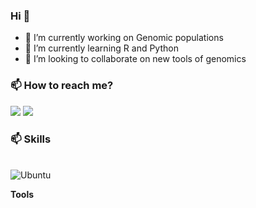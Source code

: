 ### Hi 👋 

- 🧬 I’m currently working on Genomic populations
- 🌱 I’m currently learning R and Python
- 🔬 I’m looking to collaborate on new tools of genomics

### 📫 How to reach me?
<div> 

  <a href="https://julianquinterog.netlify.app/" target="_blank"><img src="https://img.shields.io/badge/Netlify-00C7B7?style=for-the-badge&logo=netlify&logoColor=white" target="_blank"></a> 
  <a href="https://discord.gg/wagxzStdcR" target="_blank"><img src="https://img.shields.io/badge/Discord-7289DA?style=for-the-badge&logo=discord&logoColor=white" target="_blank"></a> 
  

 
</div>


### 📫 Skills


</div>
<div style="display: inline_block"><br>
  
<img title="Ubuntu" alt="Ubuntu" src="https://img.shields.io/badge/Ubuntu-E95420?style=for-the-badge&logo=ubuntu&logoColor=white">
  
  

  
</div>


**Tools**


